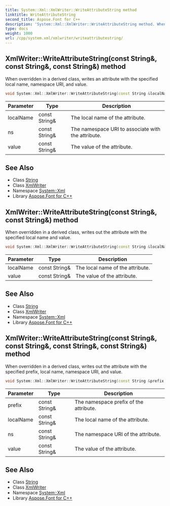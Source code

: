 ```yaml
---
title: System::Xml::XmlWriter::WriteAttributeString method
linktitle: WriteAttributeString
second_title: Aspose.Font for C++
description: 'System::Xml::XmlWriter::WriteAttributeString method. When overridden in a derived class, writes an attribute with the specified local name, namespace URI, and value in C++.'
type: docs
weight: 1000
url: /cpp/system.xml/xmlwriter/writeattributestring/
---
```

## XmlWriter::WriteAttributeString(const String\&, const String\&, const String\&) method


When overridden in a derived class, writes an attribute with the specified local name, namespace URI, and value.

```cpp
void System::Xml::XmlWriter::WriteAttributeString(const String &localName, const String &ns, const String &value)
```


| Parameter | Type | Description |
| --- | --- | --- |
| localName | const String\& | The local name of the attribute. |
| ns | const String\& | The namespace URI to associate with the attribute. |
| value | const String\& | The value of the attribute. |

## See Also

* Class [String](../../../system/string/)
* Class [XmlWriter](../)
* Namespace [System::Xml](../../)
* Library [Aspose.Font for C++](../../../)
## XmlWriter::WriteAttributeString(const String\&, const String\&) method


When overridden in a derived class, writes out the attribute with the specified local name and value.

```cpp
void System::Xml::XmlWriter::WriteAttributeString(const String &localName, const String &value)
```


| Parameter | Type | Description |
| --- | --- | --- |
| localName | const String\& | The local name of the attribute. |
| value | const String\& | The value of the attribute. |

## See Also

* Class [String](../../../system/string/)
* Class [XmlWriter](../)
* Namespace [System::Xml](../../)
* Library [Aspose.Font for C++](../../../)
## XmlWriter::WriteAttributeString(const String\&, const String\&, const String\&, const String\&) method


When overridden in a derived class, writes out the attribute with the specified prefix, local name, namespace URI, and value.

```cpp
void System::Xml::XmlWriter::WriteAttributeString(const String &prefix, const String &localName, const String &ns, const String &value)
```


| Parameter | Type | Description |
| --- | --- | --- |
| prefix | const String\& | The namespace prefix of the attribute. |
| localName | const String\& | The local name of the attribute. |
| ns | const String\& | The namespace URI of the attribute. |
| value | const String\& | The value of the attribute. |

## See Also

* Class [String](../../../system/string/)
* Class [XmlWriter](../)
* Namespace [System::Xml](../../)
* Library [Aspose.Font for C++](../../../)

